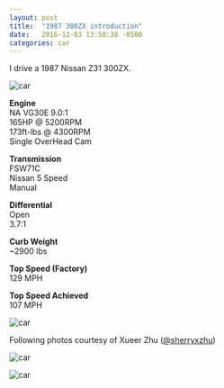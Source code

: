 ```yaml
---
layout: post
title:  "1987 300ZX introduction"
date:   2016-12-03 13:50:38 -0500
categories: car
---
```





I drive a 1987 Nissan Z31 300ZX.


![car]({{site.url}}/assets/car/car.JPG)


**Engine**  
NA VG30E 9.0:1  
165HP @ 5200RPM   
173ft-lbs @ 4300RPM  
Single OverHead Cam  

**Transmission**  
FSW71C  
Nissan 5 Speed  
Manual  

**Differential**  
Open  
3.7:1   

**Curb Weight**  
~2900 lbs  

**Top Speed (Factory)**  
129 MPH  

**Top Speed Achieved**  
107 MPH  


![car]({{site.url}}/assets/car/car2.jpg)


Following photos courtesy of Xueer Zhu ([@sherryxzhu][xueer])

![car]({{site.url}}/assets/car/car3.JPG)

![car]({{site.url}}/assets/car/car4.JPG)



[drive]:https://drive.google.com/drive/folders/0B8N1iKoxiWFLZTJfTjB2eGpJMWM?usp=sharing

[xueer]: https://github.com/sherryxzhu
